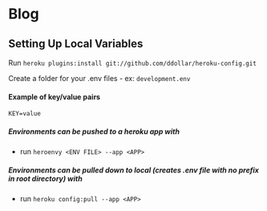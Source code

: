 # Blog

## Setting Up Local Variables

Run `heroku plugins:install git://github.com/ddollar/heroku-config.git`

Create a folder for your .env files - ex: `development.env`

#### Example of key/value pairs
    KEY=value

##### Environments can be pushed to a heroku app with
* run `heroenvy <ENV FILE> --app <APP>`

##### Environments can be pulled down to local (creates .env file with no prefix in root directory) with
* run `heroku config:pull --app <APP>`